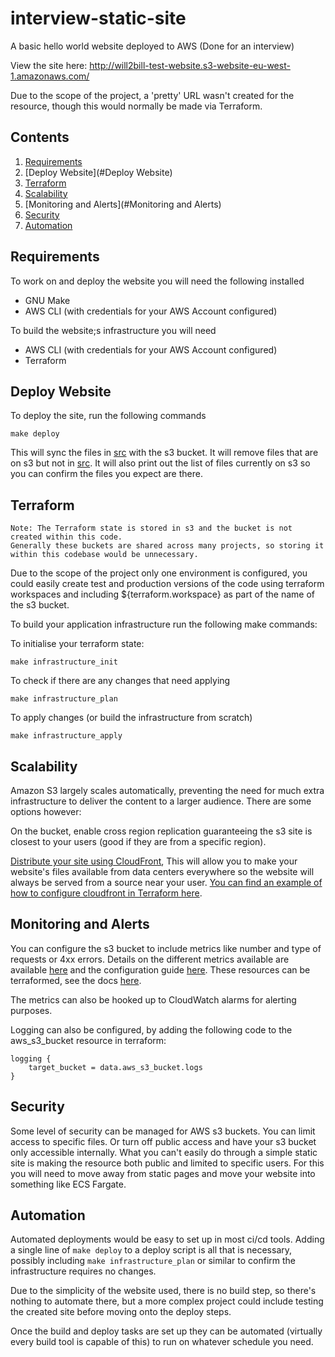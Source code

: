 # interview-static-site
A basic hello world website deployed to AWS (Done for an interview)

View the site here: http://will2bill-test-website.s3-website-eu-west-1.amazonaws.com/

Due to the scope of the project, a 'pretty' URL wasn't created for the resource, though this would normally be made
via Terraform. 

## Contents
1. [Requirements](#Requirements)
2. [Deploy Website](#Deploy Website)
3. [Terraform](#Terraform)
4. [Scalability](#Scalability)
5. [Monitoring and Alerts](#Monitoring and Alerts)
6. [Security](#Security)
7. [Automation](#Automation)

## Requirements
To work on and deploy the website you will need the following installed 
- GNU Make
- AWS CLI (with credentials for your AWS Account configured)

To build the website;s infrastructure you will need
- AWS CLI (with credentials for your AWS Account configured)
- Terraform

## Deploy Website
To deploy the site, run the following commands

    make deploy

This will sync the files in [src](src) with the s3 bucket. It will remove files that are on s3 but not in [src](src).
It will also print out the list of files currently on s3 so you can confirm the files you expect are there.

## Terraform
    Note: The Terraform state is stored in s3 and the bucket is not created within this code.
    Generally these buckets are shared across many projects, so storing it within this codebase would be unnecessary.

Due to the scope of the project only one environment is configured, you could easily create test and production
versions of the code using terraform workspaces and including ${terraform.workspace} as part of the 
name of the s3 bucket.

To build your application infrastructure run the following make commands:

To initialise your terraform state:

    make infrastructure_init  
    
To check if there are any changes that need applying

    make infrastructure_plan

To apply changes (or build the infrastructure from scratch)

    make infrastructure_apply

## Scalability
Amazon S3 largely scales automatically, preventing the need for much extra infrastructure to deliver the content to a
larger audience. There are some options however:

On the bucket, enable cross region replication guaranteeing the s3 site is closest to your users (good if they are from
a specific region).

[Distribute your site using CloudFront](https://docs.aws.amazon.com/AmazonS3/latest/dev/website-hosting-cloudfront-walkthrough.html),
This will allow you to make your website's files available from data centers everywhere so the website will always be
served from a source near your user. 
[You can find an example of how to configure cloudfront in Terraform here](https://www.terraform.io/docs/providers/aws/r/cloudfront_distribution.html).

## Monitoring and Alerts
You can configure the s3 bucket to include metrics like number and type of requests or 4xx errors. 
Details on the different metrics available are available 
[here](https://docs.aws.amazon.com/AmazonS3/latest/dev/cloudwatch-monitoring.html) and the configuration guide 
[here](https://docs.aws.amazon.com/AmazonS3/latest/dev/metrics-configurations.html). These resources can be terraformed,
see the docs [here](https://www.terraform.io/docs/providers/aws/r/s3_bucket_metric.html).

The metrics can also be hooked up to CloudWatch alarms for alerting purposes.  

Logging can also be configured, by adding the following code to the aws_s3_bucket resource in terraform:

    logging {
        target_bucket = data.aws_s3_bucket.logs
    }

## Security
Some level of security can be managed for AWS s3 buckets. You can limit access to specific files. Or turn off public
access and have your s3 bucket only accessible internally. What you can't easily do through a simple static site 
is making the resource both public and limited to specific users. For this you will need to move away from static
pages and move your website into something like ECS Fargate. 

## Automation
Automated deployments would be easy to set up in most ci/cd tools. Adding a single line of `make deploy` to a deploy
script is all that is necessary, possibly including `make infrastructure_plan` or similar to confirm the infrastructure
requires no changes. 

Due to the simplicity of the website used, there is no build step, so there's nothing to automate there, but a more
complex project could include testing the created site before moving onto the deploy steps. 

Once the build and deploy tasks are set up they can be automated (virtually every build tool is capable of this) to run
on whatever schedule you need. 